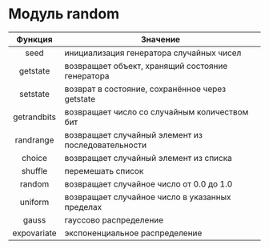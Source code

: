 # Модуль random

|Функция|Значение|
|:-:|-|
|seed|инициализация генератора случайных чисел|
|getstate|возвращает объект, хранящий состояние генератора|
|setstate|возврат в состояние, сохранённое через getstate|
|getrandbits|возвращает число со случайным количеством бит|
|randrange|возвращает случайный элемент из последовательности|
|choice|возвращает случайный элемент из списка|
|shuffle|перемешать список|
|random|возвращает случайное число от 0.0 до 1.0|
|uniform|возвращает случайное число в указанных пределах|
|gauss|гауссово распределение|
|expovariate|экспоненциальное распределение|
